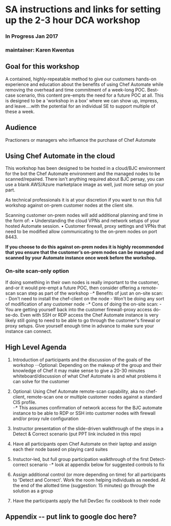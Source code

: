 # SA instructions and links for setting up the 2-3 hour DCA workshop

### In Progress Jan 2017
### maintainer: Karen Kwentus

## Goal for this workshop
A contained, highly-repeatable method to give our customers hands-on experience and education about the benefits of using Chef Automate while removing the overhead and time commitment of a week-long POC.   Best-case scenario, this content pre-empts the need for a future POC at all.   This is designed to be a 'workshop in a box' where we can show up, impress, and leave....with the potential for an individual SE to support multiple of these a week.   


## Audience
Practioners or managers who influence the purchase of Chef Automate
 

## Using Chef Automate in the cloud
This workshop has been designed to be hosted in a cloud/BJC environment for the bot the Chef Automate environment and the managed nodes to be scanned/repaired.  There isn't anything required about BJC persay, you can use a blank AWS/Azure marketplace image as well, just more setup on your part.

As technical professionals it is at your discretion if you want to run this full workshop against on-prem customer nodes at the client site.   

Scanning customer on-prem nodes will add additional planning and time in the form of:
•	Understanding the cloud VPNs and network setups of your hosted Automate session.
•	Customer firewall, proxy settings and VPNs that need to be modified allow communicating to the on-prem nodes on port 8443. 

**If you choose to do this against on-prem nodes it is highly recommended that you ensure that the customer’s on-prem nodes can be managed and scanned by your Automate instance once week before the workshop.**


### On-site scan-only option
If doing something in their own nodes is really important to the customer, and-or it would pre-empt a future POC, then consider offering a remote-scan scan step as part of the workshop
··* Benefits of just an on-site scan:
    - Don't need to install the chef-client on the node
    - Won't be doing any sort of modification of any customer node
··* Cons of doing the on-site scan:
    - You are getting yourself back into the customer firewall-proxy access do-se-do.  Even with SSH or RDP access the Chef Automate instance is very likely still going to need to be able to go through the customer's firewal or proxy setups.   Give yourself enough time in advance to make sure your instance can connect.


## High Level Agenda
1.  Introduction of participants and the discussion of the goals of the workshop
···Optional: Depending on the makeup of the group and their knowledge of Chef it may make sense to give a 20-30 minutes whiteboard/discussion of what Chef Automate is and what problems it can solve for the customer

2.  Optional: Using Chef Automate remote-scan capability, aka no chef-client, remote-scan one or multiple customer nodes against a standard CIS profile.  
··* This assumes confirmation of network access for the BJC automate instance to be able to RDP or SSH into customer nodes with firewall and/or proxy rule configuration  

3. Instructor presentation of the slide-driven walkthrough of the steps in a Detect & Correct scenario  (put PPT link included in this repo)

4. Have all participants open Chef Automate on their laptop and assign each their node based on playing card suites

5. Instuctor-led, but full group participation walkthrough of the first Detect-correct scenario
··* look at appendix below for suggested controls to fix

6. Assign additional control (or more depending on time) for all participants to 'Detect and Correct'.  Work the room helping individuals as needed.  At the end of the allotted time (suggestion: 15 minutes) go through the solution as a group

7. Have the participants apply the full DevSec fix cookbook to their node


## Appendix -- put link to google doc here?
